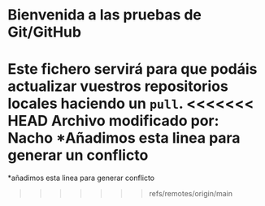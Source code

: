 # Bienvenida a las pruebas de Git/GitHub

Este fichero servirá para que podáis actualizar vuestros repositorios locales haciendo un `pull`.
<<<<<<< HEAD
Archivo modificado por: Nacho
*Añadimos esta linea para generar un conflicto
=======
*añadimos esta linea para generar conflicto
>>>>>>> refs/remotes/origin/main
